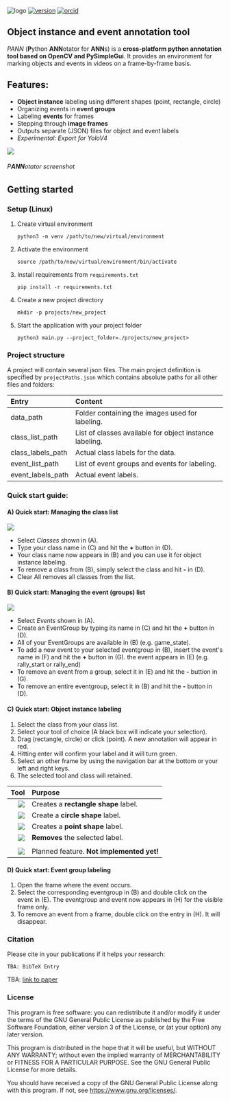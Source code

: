 ![logo](logo.png)
[![version](https://img.shields.io/badge/version-v1.0.0-informational)](https://orcid.org/0000-0002-4117-2541)
[![orcid](https://img.shields.io/badge/orcid-0000--0002--4117--2541-informational?logo=orcid)](https://orcid.org/0000-0002-4117-2541)

## Object instance and event annotation tool 

*PANN* (**P**ython **ANN**otator for **ANN**s) is a **cross-platform python annotation tool based on OpenCV and PySimpleGui**. It provides an environment
for marking objects and events in videos on a frame-by-frame basis.

## Features:

* **Object instance** labeling using different shapes (point, rectangle, circle)
* Organizing events in **event groups**
* Labeling **events** for frames
* Stepping through **image frames**
* Outputs separate (JSON) files for object and event labels
* *Experimental: Export for YoloV4*


![](screenshots/main_screen.png)
###### P**ANN**otator screenshot

## Getting started
### Setup (Linux)

1. Create virtual environment

    `python3 -m venv /path/to/new/virtual/environment`

1. Activate the environment

    `source /path/to/new/virtual/environment/bin/activate`

1. Install requirements from `requirements.txt`

    `pip install -r requirements.txt`

1. Create a new project directory

    `mkdir -p projects/new_project`


1. Start the application with your project folder

    `python3 main.py --project_folder=./projects/new_project>`

### Project structure

A project will contain several json files. The main project definition is specified
by `projectPaths.json` which contains absolute paths for all other files and folders:

| Entry             | Content                                                 |
|:------------------|:--------------------------------------------------------|
| data_path         | Folder containing the images used for labeling.         |
| class_list_path   | List of classes available for object instance labeling. |
| class_labels_path | Actual class labels for the data.                       |
| event_list_path   | List of event groups and events for labeling.           |
| event_labels_path | Actual event labels.                                    |

### Quick start guide:
#### A) Quick start: Managing the class list
![](screenshots/class_list.png)

* Select *Classes* shown in (A).
* Type your class name in (C) and hit the **+** button in (D).
* Your class name now appears in (B) and you can use it for object instance labeling.
* To remove a class from (B), simply select the class and hit **-** in (D).
* Clear All removes all classes from the list.

#### B) Quick start: Managing the event (groups) list
![](screenshots/event_list.png)

* Select *Events* shown in (A).
* Create an EventGroup by typing its name in (C) and hit the **+** button in (D).
* All of your EventGroups are available in (B) (e.g. game_state).
* To add a new event to your selected eventgroup in (B), insert the event's name in (F) and hit the **+** button in (G). the event appears in (E) (e.g. rally_start or rally_end)
* To remove an event from a group, select it in (E) and hit the **-** buttion in (G).
* To remove an entire eventgroup, select it in (B) and hit the **-** button in (D).

#### C) Quick start: Object instance labeling

1. Select the class from your class list.
1. Select your tool of choice (A black box will indicate your selection).
1. Drag (rectangle, circle) or click (point). A new annotation will appear in red.
1. Hitting enter will confirm your label and it will turn green. 
1. Select an other frame by using the navigation bar at the bottom or your left and right keys.
1. The selected tool and class will retained.

| Tool | Purpose |
|---:|:---|
| ![](images/shape-rectangle-plus-a.png)    | Creates a **rectangle shape** label. |
| ![](images/shape-circle-plus-a.png)       | Create a **circle shape** label. |
| ![](images/shape-plus-plus-a.png)         | Creates a **point shape** label.|
| ![](images/magnify-remove-cursor-a.png)   | **Removes** the selected label. |
| | |
| ![](images/shape-polygon-plus-a.png)      | Planned feature. **Not implemented yet!** |

#### D) Quick start: Event group labeling
1. Open the frame where the event occurs.
1. Select the corresponding eventgroup in (B) and double click on the event in (E). The eventgroup and event now appears in (H) for the visible frame only.
1. To remove an event from a frame, double click on the entry in (H). It will disappear.

### Citation
Please cite in your publications if it helps your research:
    
    TBA: BibTeX Entry  

TBA: [link to paper]()

### License
This program is free software: you can redistribute it and/or modify
it under the terms of the GNU General Public License as published by
the Free Software Foundation, either version 3 of the License, or
(at your option) any later version.

This program is distributed in the hope that it will be useful,
but WITHOUT ANY WARRANTY; without even the implied warranty of
MERCHANTABILITY or FITNESS FOR A PARTICULAR PURPOSE.  See the
GNU General Public License for more details.

You should have received a copy of the GNU General Public License
along with this program.  If not, see <https://www.gnu.org/licenses/>.